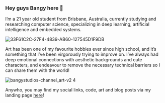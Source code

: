 ### Hey guys Bangy here 👋
I’m a 21 year old student from Brisbane, Australia, currently studying and researching computer science, specializing in deep learning, artificial intelligence and embedded systems.

![33F61C2C-27F4-4839-AB60-127545D1F9DB](https://github.com/BangyStudios/BangyStudios/assets/88018736/2478b549-08b2-41ee-9b5b-d030f4a449ad)

Art has been one of my favourite hobbies ever since high school, and it’s something that I’ve been virgorously trying to improve on. I’ve always had deep emotional connections with aesthetic backgrounds and cute characters, and endeavour to remove the necessary technical barriers so I can share them with the world!

![bangystudios-channel_art-v2 4](https://github.com/BangyStudios/BangyStudios/assets/88018736/d3cca047-5b14-4cbc-aacf-21510f0421e9)

Anywho, you may find my social links, code, art and blog posts via my landing page [here](https://www.bangystudios.com)!

<!--
**BangyStudios/BangyStudios** is a ✨ _special_ ✨ repository because its `README.md` (this file) appears on your GitHub profile.

Here are some ideas to get you started:

- 🔭 I’m currently working on ...
- 🌱 I’m currently learning ...
- 👯 I’m looking to collaborate on ...
- 🤔 I’m looking for help with ...
- 💬 Ask me about ...
- 📫 How to reach me: ...
- 😄 Pronouns: ...
- ⚡ Fun fact: ...
-->
